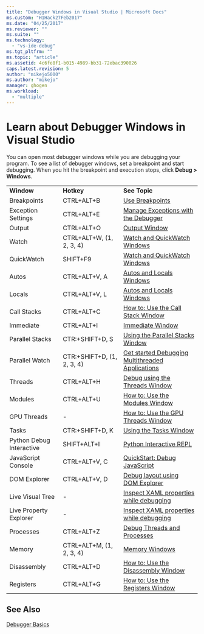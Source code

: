 ```yaml
---
title: "Debugger Windows in Visual Studio | Microsoft Docs"
ms.custom: "H1Hack27Feb2017"
ms.date: "04/25/2017"
ms.reviewer: ""
ms.suite: ""
ms.technology: 
  - "vs-ide-debug"
ms.tgt_pltfrm: ""
ms.topic: "article"
ms.assetid: 4c6fe8f1-b015-4989-bb31-72ebac390026
caps.latest.revision: 5
author: "mikejo5000"
ms.author: "mikejo"
manager: ghogen
ms.workload: 
  - "multiple"
---
```

# Learn about Debugger Windows in Visual Studio

You can open most debugger windows while you are debugging your program. To see a list of debugger windows, set a breakpoint and start debugging. When you hit the breakpoint and execution stops, click **Debug > Windows**.

||||
|-|-|-|
|**Window**|**Hotkey**|**See Topic**|
|Breakpoints|CTRL+ALT+B|[Use Breakpoints](../debugger/using-breakpoints.md)|
|Exception Settings|CTRL+ALT+E|[Manage Exceptions with the Debugger](../debugger/managing-exceptions-with-the-debugger.md)|
|Output|CTRL+ALT+O|[Output Window](../ide/reference/output-window.md)|
|Watch|CTRL+ALT+W, (1, 2, 3, 4)|[Watch and QuickWatch Windows](../debugger/watch-and-quickwatch-windows.md)|
|QuickWatch|SHIFT+F9|[Watch and QuickWatch Windows](../debugger/watch-and-quickwatch-windows.md)|
|Autos|CTRL+ALT+V, A|[Autos and Locals Windows](../debugger/autos-and-locals-windows.md)|
|Locals|CTRL+ALT+V, L|[Autos and Locals Windows](../debugger/autos-and-locals-windows.md)|
|Call Stacks|CTRL+ALT+C|[How to: Use the Call Stack Window](../debugger/how-to-use-the-call-stack-window.md)|
|Immediate|CTRL+ALT+I|[Immediate Window](../ide/reference/immediate-window.md)|
|Parallel Stacks|CTR:+SHIFT+D, S|[Using the Parallel Stacks Window](../debugger/using-the-parallel-stacks-window.md)|
|Parallel Watch|CTR:+SHIFT+D, (1, 2, 3, 4)|[Get started Debugging Multithreaded Applications](../debugger/get-started-debugging-multithreaded-apps.md)|
|Threads|CTRL+ALT+H|[Debug using the Threads Window](../debugger/how-to-use-the-threads-window.md)|
|Modules|CTRL+ALT+U|[How to: Use the Modules Window](../debugger/how-to-use-the-modules-window.md)|
|GPU Threads|-|[How to: Use the GPU Threads Window](../debugger/how-to-use-the-gpu-threads-window.md)|
|Tasks|CTR:+SHIFT+D, K|[Using the Tasks Window](../debugger/using-the-tasks-window.md)|
|Python Debug Interactive|SHIFT+ALT+I|[Python Interactive REPL](../python/python-interactive-repl-in-visual-studio.md)|
|JavaScript Console|CTRL+ALT+V, C|[QuickStart: Debug JavaScript](../debugger/quickstart-debug-javascript-using-the-console.md)|
|DOM Explorer|CTRL+ALT+V, D|[Debug layout using DOM Explorer](../debugger/debug-layout-using-dom-explorer.md)|
|Live Visual Tree|-|[Inspect XAML properties while debugging](../debugger/inspect-xaml-properties-while-debugging.md)|
|Live Property Explorer|-|[Inspect XAML properties while debugging](../debugger/inspect-xaml-properties-while-debugging.md)|
|Processes|CTRL+ALT+Z|[Debug Threads and Processes](../debugger/debug-threads-and-processes.md)|
|Memory|CTRL+ALT+M, (1, 2, 3, 4)|[Memory Windows](../debugger/memory-windows.md)|
|Disassembly|CTRL+ALT+D|[How to: Use the Disassembly Window](../debugger/how-to-use-the-disassembly-window.md)|
|Registers|CTRL+ALT+G|[How to: Use the Registers Window](../debugger/how-to-use-the-registers-window.md)|

## See Also

[Debugger Basics](../debugger/debugger-basics.md)